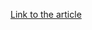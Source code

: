 [Link to the article](https://maxkersten.nl/binary-analysis-course/malware-analysis/rezer0v4-loader/)
